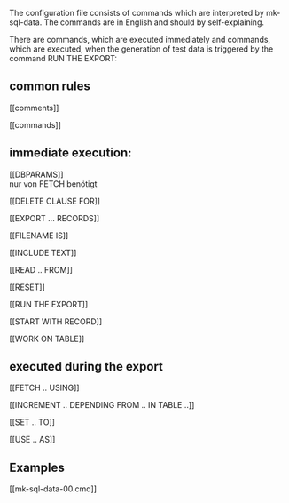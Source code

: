
The configuration file consists of commands which are interpreted by mk-sql-data. The commands are in English and should by self-explaining.

There are commands, which are executed immediately and commands, which are executed, when the generation of test data is triggered by the command RUN THE EXPORT:

## common rules

[[comments]]

[[commands]]

## immediate execution:

[[DBPARAMS]]		
nur von FETCH benötigt

[[DELETE CLAUSE FOR]]

[[EXPORT ... RECORDS]]

[[FILENAME IS]]

[[INCLUDE TEXT]]

[[READ .. FROM]]

[[RESET]]

[[RUN THE EXPORT]]

[[START WITH RECORD]]

[[WORK ON TABLE]]

## executed during the export 

[[FETCH .. USING]]

[[INCREMENT .. DEPENDING FROM .. IN TABLE ..]]

[[SET .. TO]]

[[USE .. AS]]

## Examples

[[mk-sql-data-00.cmd]]